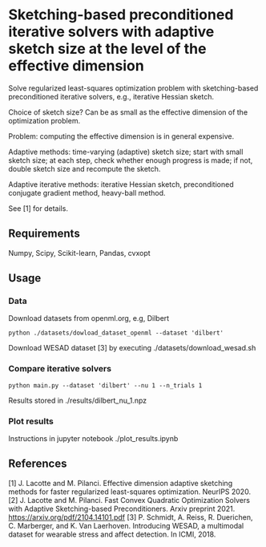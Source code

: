 # Sketching-based preconditioned iterative solvers with adaptive sketch size at the level of the effective dimension

Solve regularized least-squares optimization problem with sketching-based preconditioned iterative solvers, e.g., iterative Hessian sketch.

Choice of sketch size? Can be as small as the effective dimension of the optimization problem.

Problem: computing the effective dimension is in general expensive.

Adaptive methods: time-varying (adaptive) sketch size; start with small sketch size; at each step, check whether enough progress is made; if not, double sketch size and recompute the sketch.

Adaptive iterative methods: iterative Hessian sketch, preconditioned conjugate gradient method, heavy-ball method.

See [1] for details.

## Requirements

Numpy, Scipy, Scikit-learn, Pandas, cvxopt

## Usage

### Data

Download datasets from openml.org, e.g, Dilbert
```
python ./datasets/dowload_dataset_openml --dataset 'dilbert'
```
Download WESAD dataset [3] by executing ./datasets/download_wesad.sh

### Compare iterative solvers
```
python main.py --dataset 'dilbert' --nu 1 --n_trials 1
```
Results stored in ./results/dilbert_nu_1.npz

### Plot results
Instructions in jupyter notebook ./plot_results.ipynb

## References
[1] J. Lacotte and M. Pilanci. Effective dimension adaptive sketching methods for faster regularized least-squares optimization. NeurIPS 2020.
[2] J. Lacotte and M. Pilanci. Fast Convex Quadratic Optimization Solvers with Adaptive Sketching-based Preconditioners. Arxiv preprint 2021. https://arxiv.org/pdf/2104.14101.pdf
[3] P. Schmidt, A. Reiss, R. Duerichen, C. Marberger, and K. Van Laerhoven. Introducing WESAD, a multimodal dataset for wearable stress and affect detection. In ICMI, 2018.
